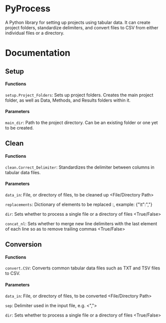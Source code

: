 # PyProcess
A Python library for setting up projects using tabular data. It can create project folders, standardize delimiters, and convert files to CSV from either individual files or a directory.

# Documentation
## Setup
#### Functions
`setup.Project_Folders`: Sets up project folders. Creates the main project folder, as well as Data, Methods, and Results folders within it.
#### Parameters
`main_dir`: Path to the project directory. Can be an existing folder or one yet to be created.

## **Clean**
#### Functions
`clean.Correct_Delimiter`: Standardizes the delimiter between columns in tabular data files.
#### Parameters
`data_in`: File, or directory of files, to be cleaned up <File/Directory Path>

`replacements`: Dictionary of elements to be replaced <to be replaced>:<replacment>, example: {"\t":","}
  
`dir`: Sets whether to process a single file or a directory of files <True/False>
  
`concat_nl`: Sets whether to merge new line delimiters with the last element of each line so as to remove trailing commas <True/False>

## Conversion
#### Functions
`convert.CSV`: Converts common tabular data files such as TXT and TSV files to CSV.
#### Parameters
`data_in`: File, or directory of files, to be converted <File/Directory Path>
  
`sep`: Delimiter used in the input file, e.g. <",">
  
`dir`: Sets whether to process a single file or a directory of files <True/False>
